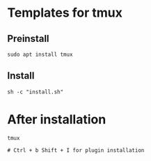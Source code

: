 # Templates for tmux

## Preinstall

```
sudo apt install tmux
```

## Install

```
sh -c "install.sh"
```

# After installation

```
tmux

# Ctrl + b Shift + I for plugin installation
```

